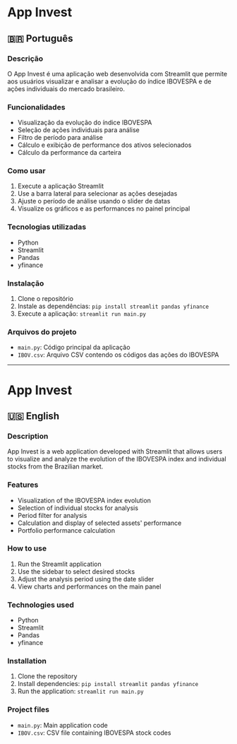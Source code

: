 
# App Invest

## 🇧🇷 Português

### Descrição
O App Invest é uma aplicação web desenvolvida com Streamlit que permite aos usuários visualizar e analisar a evolução do índice IBOVESPA e de ações individuais do mercado brasileiro.

### Funcionalidades
- Visualização da evolução do índice IBOVESPA
- Seleção de ações individuais para análise
- Filtro de período para análise
- Cálculo e exibição de performance dos ativos selecionados
- Cálculo da performance da carteira

### Como usar
1. Execute a aplicação Streamlit
2. Use a barra lateral para selecionar as ações desejadas
3. Ajuste o período de análise usando o slider de datas
4. Visualize os gráficos e as performances no painel principal

### Tecnologias utilizadas
- Python
- Streamlit
- Pandas
- yfinance

### Instalação
1. Clone o repositório
2. Instale as dependências: `pip install streamlit pandas yfinance`
3. Execute a aplicação: `streamlit run main.py`

### Arquivos do projeto
- `main.py`: Código principal da aplicação
- `IBOV.csv`: Arquivo CSV contendo os códigos das ações do IBOVESPA



---

# App Invest

## 🇺🇸 English

### Description
App Invest is a web application developed with Streamlit that allows users to visualize and analyze the evolution of the IBOVESPA index and individual stocks from the Brazilian market.

### Features
- Visualization of the IBOVESPA index evolution
- Selection of individual stocks for analysis
- Period filter for analysis
- Calculation and display of selected assets' performance
- Portfolio performance calculation

### How to use
1. Run the Streamlit application
2. Use the sidebar to select desired stocks
3. Adjust the analysis period using the date slider
4. View charts and performances on the main panel

### Technologies used
- Python
- Streamlit
- Pandas
- yfinance

### Installation
1. Clone the repository
2. Install dependencies: `pip install streamlit pandas yfinance`
3. Run the application: `streamlit run main.py`

### Project files
- `main.py`: Main application code
- `IBOV.csv`: CSV file containing IBOVESPA stock codes
